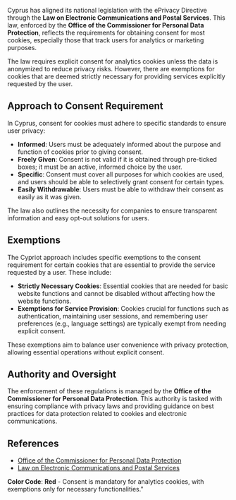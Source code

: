 Cyprus has aligned its national legislation with the ePrivacy Directive through the **Law on Electronic Communications and Postal Services**. This law, enforced by the **Office of the Commissioner for Personal Data Protection**, reflects the requirements for obtaining consent for most cookies, especially those that track users for analytics or marketing purposes.

The law requires explicit consent for analytics cookies unless the data is anonymized to reduce privacy risks. However, there are exemptions for cookies that are deemed strictly necessary for providing services explicitly requested by the user.

## Approach to Consent Requirement
In Cyprus, consent for cookies must adhere to specific standards to ensure user privacy:
- **Informed**: Users must be adequately informed about the purpose and function of cookies prior to giving consent.
- **Freely Given**: Consent is not valid if it is obtained through pre-ticked boxes; it must be an active, informed choice by the user.
- **Specific**: Consent must cover all purposes for which cookies are used, and users should be able to selectively grant consent for certain types.
- **Easily Withdrawable**: Users must be able to withdraw their consent as easily as it was given.

The law also outlines the necessity for companies to ensure transparent information and easy opt-out solutions for users.

## Exemptions
The Cypriot approach includes specific exemptions to the consent requirement for certain cookies that are essential to provide the service requested by a user. These include:

- **Strictly Necessary Cookies**: Essential cookies that are needed for basic website functions and cannot be disabled without affecting how the website functions.
- **Exemptions for Service Provision**: Cookies crucial for functions such as authentication, maintaining user sessions, and remembering user preferences (e.g., language settings) are typically exempt from needing explicit consent.

These exemptions aim to balance user convenience with privacy protection, allowing essential operations without explicit consent.

## Authority and Oversight
The enforcement of these regulations is managed by the **Office of the Commissioner for Personal Data Protection**. This authority is tasked with ensuring compliance with privacy laws and providing guidance on best practices for data protection related to cookies and electronic communications.

## References
- [Office of the Commissioner for Personal Data Protection](http://www.dataprotection.gov.cy/)
- [Law on Electronic Communications and Postal Services](http://www.mcw.gov.cy/mcw/dec/dec.nsf/All/46FDC1E846B93552C22581170025D13C?OpenDocument)
  
**Color Code**: **Red** - Consent is mandatory for analytics cookies, with exemptions only for necessary functionalities."